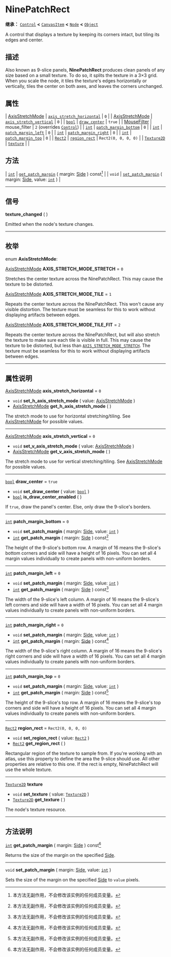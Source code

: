 <!-- ⚠ 请勿编辑本文件 ⚠ -->
<!-- 本文档使用脚本从 WeDot 引擎源码仓库生成。 -->
<!-- 生成脚本：https://github.com/WeDot-Engine/WeDot/tree/4.3/doc/tools/make_md.py； -->
<!-- 原文件：https://github.com/WeDot-Engine/WeDot/tree/4.3/doc/classes/NinePatchRect.xml。 -->

<div id="_class_ninepatchrect"></div>

# NinePatchRect

**继承：** [`Control`](class_control.md) **<** [`CanvasItem`](class_canvasitem.md) **<** [`Node`](class_node.md) **<** [`Object`](class_object.md)

A control that displays a texture by keeping its corners intact, but tiling its edges and center.

## 描述

Also known as 9-slice panels, **NinePatchRect** produces clean panels of any size based on a small texture. To do so, it splits the texture in a 3×3 grid. When you scale the node, it tiles the texture's edges horizontally or vertically, tiles the center on both axes, and leaves the corners unchanged.

## 属性

| [AxisStretchMode](#enum_ninepatchrect_axisstretchmode) | [`axis_stretch_horizontal`](#class_ninepatchrect_property_axis_stretch_horizontal) | ``0``                                                               |
| [AxisStretchMode](#enum_ninepatchrect_axisstretchmode) | [`axis_stretch_vertical`](#class_ninepatchrect_property_axis_stretch_vertical)     | ``0``                                                               |
| [`bool`](class_bool.md)                                | [`draw_center`](#class_ninepatchrect_property_draw_center)                         | ``true``                                                            |
| [MouseFilter](#enum_control_mousefilter)               | mouse_filter                                                                       | ``2`` (overrides [`Control`](#class_control_property_mouse_filter)) |
| [`int`](class_int.md)                                  | [`patch_margin_bottom`](#class_ninepatchrect_property_patch_margin_bottom)         | ``0``                                                               |
| [`int`](class_int.md)                                  | [`patch_margin_left`](#class_ninepatchrect_property_patch_margin_left)             | ``0``                                                               |
| [`int`](class_int.md)                                  | [`patch_margin_right`](#class_ninepatchrect_property_patch_margin_right)           | ``0``                                                               |
| [`int`](class_int.md)                                  | [`patch_margin_top`](#class_ninepatchrect_property_patch_margin_top)               | ``0``                                                               |
| [`Rect2`](class_rect2.md)                              | [`region_rect`](#class_ninepatchrect_property_region_rect)                         | ``Rect2(0, 0, 0, 0)``                                               |
| [`Texture2D`](class_texture2d.md)                      | [`texture`](#class_ninepatchrect_property_texture)                                 |                                                                     |

## 方法

| [`int`](class_int.md) | [`get_patch_margin`](#class_ninepatchrect_method_get_patch_margin) ( margin: [Side](#enum_@globalscope_side) ) const[^const]                 |
| `void`                | [`set_patch_margin`](#class_ninepatchrect_method_set_patch_margin) ( margin: [Side](#enum_@globalscope_side), value: [`int`](class_int.md) ) |

<!-- rst-class:: classref-section-separator -->

---

## 信号

<div id="_class_class_ninepatchrect_signal_texture_changed"></div>

**texture_changed** ( ) <div id="class_ninepatchrect_signal_texture_changed"></div>

Emitted when the node's texture changes.

<!-- rst-class:: classref-section-separator -->

---

## 枚举

<div id="_class_enum_ninepatchrect_axisstretchmode"></div>

enum **AxisStretchMode**: <div id="enum_ninepatchrect_axisstretchmode"></div>

<div id="_class_ninepatchrect_constant_axis_stretch_mode_stretch"></div>

[AxisStretchMode](#enum_ninepatchrect_axisstretchmode) **AXIS_STRETCH_MODE_STRETCH** = ``0``

Stretches the center texture across the NinePatchRect. This may cause the texture to be distorted.

<div id="_class_ninepatchrect_constant_axis_stretch_mode_tile"></div>

[AxisStretchMode](#enum_ninepatchrect_axisstretchmode) **AXIS_STRETCH_MODE_TILE** = ``1``

Repeats the center texture across the NinePatchRect. This won't cause any visible distortion. The texture must be seamless for this to work without displaying artifacts between edges.

<div id="_class_ninepatchrect_constant_axis_stretch_mode_tile_fit"></div>

[AxisStretchMode](#enum_ninepatchrect_axisstretchmode) **AXIS_STRETCH_MODE_TILE_FIT** = ``2``

Repeats the center texture across the NinePatchRect, but will also stretch the texture to make sure each tile is visible in full. This may cause the texture to be distorted, but less than [`AXIS_STRETCH_MODE_STRETCH`](#class_ninepatchrect_constant_axis_stretch_mode_stretch). The texture must be seamless for this to work without displaying artifacts between edges.

<!-- rst-class:: classref-section-separator -->

---

## 属性说明

<div id="_class_ninepatchrect_property_axis_stretch_horizontal"></div>

[AxisStretchMode](#enum_ninepatchrect_axisstretchmode) **axis_stretch_horizontal** = ``0`` <div id="class_ninepatchrect_property_axis_stretch_horizontal"></div>

- `void` **set_h_axis_stretch_mode** ( value: [AxisStretchMode](#enum_ninepatchrect_axisstretchmode) )
- [AxisStretchMode](#enum_ninepatchrect_axisstretchmode) **get_h_axis_stretch_mode** ( )

The stretch mode to use for horizontal stretching/tiling. See [AxisStretchMode](#enum_ninepatchrect_axisstretchmode) for possible values.

<!-- rst-class:: classref-item-separator -->

---

<div id="_class_ninepatchrect_property_axis_stretch_vertical"></div>

[AxisStretchMode](#enum_ninepatchrect_axisstretchmode) **axis_stretch_vertical** = ``0`` <div id="class_ninepatchrect_property_axis_stretch_vertical"></div>

- `void` **set_v_axis_stretch_mode** ( value: [AxisStretchMode](#enum_ninepatchrect_axisstretchmode) )
- [AxisStretchMode](#enum_ninepatchrect_axisstretchmode) **get_v_axis_stretch_mode** ( )

The stretch mode to use for vertical stretching/tiling. See [AxisStretchMode](#enum_ninepatchrect_axisstretchmode) for possible values.

<!-- rst-class:: classref-item-separator -->

---

<div id="_class_ninepatchrect_property_draw_center"></div>

[`bool`](class_bool.md) **draw_center** = ``true`` <div id="class_ninepatchrect_property_draw_center"></div>

- `void` **set_draw_center** ( value: [`bool`](class_bool.md) )
- [`bool`](class_bool.md) **is_draw_center_enabled** ( )

If `true`, draw the panel's center. Else, only draw the 9-slice's borders.

<!-- rst-class:: classref-item-separator -->

---

<div id="_class_ninepatchrect_property_patch_margin_bottom"></div>

[`int`](class_int.md) **patch_margin_bottom** = ``0`` <div id="class_ninepatchrect_property_patch_margin_bottom"></div>

- `void` **set_patch_margin** ( margin: [Side](#enum_@globalscope_side), value: [`int`](class_int.md) )
- [`int`](class_int.md) **get_patch_margin** ( margin: [Side](#enum_@globalscope_side) ) const[^const]

The height of the 9-slice's bottom row. A margin of 16 means the 9-slice's bottom corners and side will have a height of 16 pixels. You can set all 4 margin values individually to create panels with non-uniform borders.

<!-- rst-class:: classref-item-separator -->

---

<div id="_class_ninepatchrect_property_patch_margin_left"></div>

[`int`](class_int.md) **patch_margin_left** = ``0`` <div id="class_ninepatchrect_property_patch_margin_left"></div>

- `void` **set_patch_margin** ( margin: [Side](#enum_@globalscope_side), value: [`int`](class_int.md) )
- [`int`](class_int.md) **get_patch_margin** ( margin: [Side](#enum_@globalscope_side) ) const[^const]

The width of the 9-slice's left column. A margin of 16 means the 9-slice's left corners and side will have a width of 16 pixels. You can set all 4 margin values individually to create panels with non-uniform borders.

<!-- rst-class:: classref-item-separator -->

---

<div id="_class_ninepatchrect_property_patch_margin_right"></div>

[`int`](class_int.md) **patch_margin_right** = ``0`` <div id="class_ninepatchrect_property_patch_margin_right"></div>

- `void` **set_patch_margin** ( margin: [Side](#enum_@globalscope_side), value: [`int`](class_int.md) )
- [`int`](class_int.md) **get_patch_margin** ( margin: [Side](#enum_@globalscope_side) ) const[^const]

The width of the 9-slice's right column. A margin of 16 means the 9-slice's right corners and side will have a width of 16 pixels. You can set all 4 margin values individually to create panels with non-uniform borders.

<!-- rst-class:: classref-item-separator -->

---

<div id="_class_ninepatchrect_property_patch_margin_top"></div>

[`int`](class_int.md) **patch_margin_top** = ``0`` <div id="class_ninepatchrect_property_patch_margin_top"></div>

- `void` **set_patch_margin** ( margin: [Side](#enum_@globalscope_side), value: [`int`](class_int.md) )
- [`int`](class_int.md) **get_patch_margin** ( margin: [Side](#enum_@globalscope_side) ) const[^const]

The height of the 9-slice's top row. A margin of 16 means the 9-slice's top corners and side will have a height of 16 pixels. You can set all 4 margin values individually to create panels with non-uniform borders.

<!-- rst-class:: classref-item-separator -->

---

<div id="_class_ninepatchrect_property_region_rect"></div>

[`Rect2`](class_rect2.md) **region_rect** = ``Rect2(0, 0, 0, 0)`` <div id="class_ninepatchrect_property_region_rect"></div>

- `void` **set_region_rect** ( value: [`Rect2`](class_rect2.md) )
- [`Rect2`](class_rect2.md) **get_region_rect** ( )

Rectangular region of the texture to sample from. If you're working with an atlas, use this property to define the area the 9-slice should use. All other properties are relative to this one. If the rect is empty, NinePatchRect will use the whole texture.

<!-- rst-class:: classref-item-separator -->

---

<div id="_class_ninepatchrect_property_texture"></div>

[`Texture2D`](class_texture2d.md) **texture** <div id="class_ninepatchrect_property_texture"></div>

- `void` **set_texture** ( value: [`Texture2D`](class_texture2d.md) )
- [`Texture2D`](class_texture2d.md) **get_texture** ( )

The node's texture resource.

<!-- rst-class:: classref-section-separator -->

---

## 方法说明

<div id="_class_ninepatchrect_method_get_patch_margin"></div>

[`int`](class_int.md) **get_patch_margin** ( margin: [Side](#enum_@globalscope_side) ) const[^const]<div id="class_ninepatchrect_method_get_patch_margin"></div>

Returns the size of the margin on the specified [Side](#enum_@globalscope_side).

<!-- rst-class:: classref-item-separator -->

---

<div id="_class_ninepatchrect_method_set_patch_margin"></div>

`void` **set_patch_margin** ( margin: [Side](#enum_@globalscope_side), value: [`int`](class_int.md) )<div id="class_ninepatchrect_method_set_patch_margin"></div>

Sets the size of the margin on the specified [Side](#enum_@globalscope_side) to `value` pixels.

[^virtual]: 本方法通常需要用户覆盖才能生效。
[^const]: 本方法无副作用，不会修改该实例的任何成员变量。
[^vararg]: 本方法除了能接受在此处描述的参数外，还能够继续接受任意数量的参数。
[^constructor]: 本方法用于构造某个类型。
[^static]: 调用本方法无需实例，可直接使用类名进行调用。
[^operator]: 本方法描述的是使用本类型作为左操作数的有效运算符。
[^bitfield]: 这个值是由下列位标志构成位掩码的整数。
[^void]: 无返回值。
